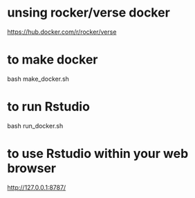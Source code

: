 # unsing rocker/verse docker

https://hub.docker.com/r/rocker/verse

# to make docker

bash make_docker.sh

# to run Rstudio

bash run_docker.sh

# to use Rstudio within your web browser

http://127.0.0.1:8787/
